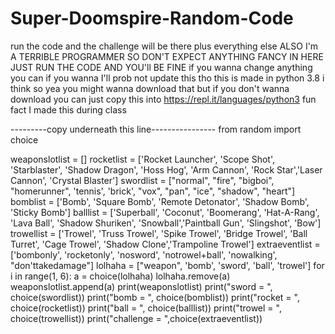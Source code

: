 # Super-Doomspire-Random-Code
run the code and the challenge will be there plus everything else
ALSO I'm A TERRIBLE PROGRAMMER SO DON'T EXPECT ANYTHING FANCY IN HERE JUST RUN THE CODE AND YOU'll BE FINE
if you wanna change anything you can if you wanna I'll prob not update this tho
this is made in python 3.8 i think so yea you might wanna download that
but if you don't wanna download you can just copy this into https://repl.it/languages/python3 fun fact I made this during class

---------copy underneath this line----------------
from random import choice

weaponslotlist = []
rocketlist = ['Rocket Launcher', 'Scope Shot', 'Starblaster', 'Shadow Dragon', 'Hoss Hog', 'Arm Cannon', 'Rock Star','Laser Cannon', 'Crystal Blaster']
swordlist = ["normal", "fire", "bigboi", "homerunner", 'tennis', 'brick', "vox", "pan", "ice", "shadow", "heart"]
bomblist = ['Bomb', 'Square Bomb', 'Remote Detonator', 'Shadow Bomb', 'Sticky Bomb']
balllist = ['Superball', 'Coconut', 'Boomerang', 'Hat-A-Rang', 'Lava Ball', 'Shadow Shuriken', 'Snowball','Paintball Gun', 'Slingshot', 'Bow']
trowellist = ['Trowel', 'Truss Trowel', 'Spike Trowel', 'Bridge Trowel', 'Ball Turret', 'Cage Trowel', 'Shadow Clone','Trampoline Trowel']
extraeventlist = ['bombonly', 'rocketonly', 'nosword', 'notrowel+ball', 'nowalking', "don'ttakedamage"]
lolhaha = ["weapon", 'bomb', 'sword', 'ball', 'trowel']
for i in range(1, 6):
    a = choice(lolhaha)
    lolhaha.remove(a)
    weaponslotlist.append(a)
print(weaponslotlist)
print("sword = ", choice(swordlist))
print("bomb = ", choice(bomblist))
print("rocket = ", choice(rocketlist))
print("ball = ", choice(balllist))
print("trowel = ", choice(trowellist))
print("challenge = ",choice(extraeventlist))

